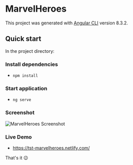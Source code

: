 # MarvelHeroes

This project was generated with [Angular CLI](https://github.com/angular/angular-cli) version 8.3.2.

## Quick start

In the project directory:

### Install dependencies

- `npm install`

### Start application

- `ng serve`

### Screenshot
![MarvelHeroes Screenshot](https://i.imgur.com/UxnjqAq.png)

### Live Demo
- https://tst-marvelheroes.netlify.com/

That's it 😉
